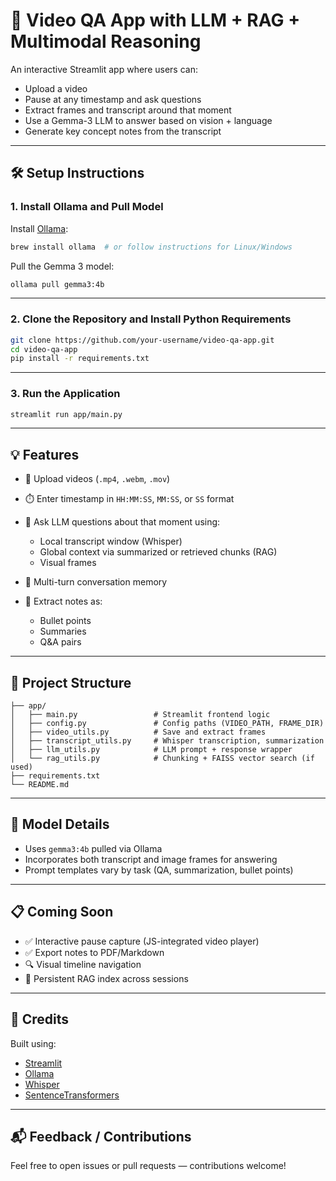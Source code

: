 # 🎥 Video QA App with LLM + RAG + Multimodal Reasoning

An interactive Streamlit app where users can:

* Upload a video
* Pause at any timestamp and ask questions
* Extract frames and transcript around that moment
* Use a Gemma-3 LLM to answer based on vision + language
* Generate key concept notes from the transcript

---

## 🛠️ Setup Instructions

### 1. **Install Ollama and Pull Model**

Install [Ollama](https://ollama.com/):

```bash
brew install ollama  # or follow instructions for Linux/Windows
```

Pull the Gemma 3 model:

```bash
ollama pull gemma3:4b
```

---

### 2. **Clone the Repository and Install Python Requirements**

```bash
git clone https://github.com/your-username/video-qa-app.git
cd video-qa-app
pip install -r requirements.txt
```

---

### 3. **Run the Application**

```bash
streamlit run app/main.py
```

---

## 💡 Features

* 🔼 Upload videos (`.mp4`, `.webm`, `.mov`)
* ⏱️ Enter timestamp in `HH:MM:SS`, `MM:SS`, or `SS` format
* 🧠 Ask LLM questions about that moment using:

  * Local transcript window (Whisper)
  * Global context via summarized or retrieved chunks (RAG)
  * Visual frames
* 📌 Multi-turn conversation memory
* 📝 Extract notes as:

  * Bullet points
  * Summaries
  * Q\&A pairs

---

## 📂 Project Structure

```
├── app/
│   ├── main.py                 # Streamlit frontend logic
│   ├── config.py               # Config paths (VIDEO_PATH, FRAME_DIR)
│   ├── video_utils.py          # Save and extract frames
│   ├── transcript_utils.py     # Whisper transcription, summarization
│   ├── llm_utils.py            # LLM prompt + response wrapper
│   └── rag_utils.py            # Chunking + FAISS vector search (if used)
├── requirements.txt
└── README.md
```

---

## 🤖 Model Details

* Uses `gemma3:4b` pulled via Ollama
* Incorporates both transcript and image frames for answering
* Prompt templates vary by task (QA, summarization, bullet points)

---

## 📋 Coming Soon

* ✅ Interactive pause capture (JS-integrated video player)
* ✅ Export notes to PDF/Markdown
* 🔍 Visual timeline navigation
* 🔁 Persistent RAG index across sessions

---

## 🙌 Credits

Built using:

* [Streamlit](https://streamlit.io/)
* [Ollama](https://ollama.com/)
* [Whisper](https://github.com/openai/whisper)
* [SentenceTransformers](https://www.sbert.net/)

---

## 📬 Feedback / Contributions

Feel free to open issues or pull requests — contributions welcome!
